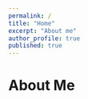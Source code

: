 ```yaml
---
permalink: /
title: "Home"
excerpt: "About me"
author_profile: true
published: true
---
```

# About Me

